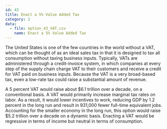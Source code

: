 ```yaml
---
id: 43
title: Enact a 5% Value Added Tax
category: 2
data:
  - file: option_43_VAT.csv
    name: Enact a 5% Value Added Tax
---
```


The United States is one of the few countries in the world without a VAT, which can be thought of as an ideal sales tax in that it is designed to tax all consumption without taxing business inputs. Typically, VATs are administered through a credit-invoice system, in which companies at every step of the supply chain charge VAT to their customers and receive a credit for VAT paid on business inputs. Because the VAT is a very broad-based tax, even a low-rate tax could raise a substantial amount of revenue.

A 5 percent VAT would raise about $6.1 trillion over a decade, on a conventional basis. A VAT would primarily increase marginal tax rates on labor. As a result, it would lower incentives to work, reducing GDP by 1.2 percent in the long run and result in 931,000 fewer full-time equivalent jobs. Accounting for the smaller economy in the long run, this option would raise $5.2 trillion over a decade on a dynamic basis. Enacting a VAT would be regressive in terms of income but neutral in terms of consumption.

